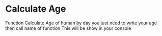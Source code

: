 #  Calculate Age
Function Calculate Age of human by day you just need to write your age then call name of function 
This will be show in your console
